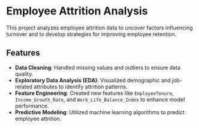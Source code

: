 # Employee Attrition Analysis

This project analyzes employee attrition data to uncover factors influencing turnover and to develop strategies for improving employee retention.

## Features

- **Data Cleaning**: Handled missing values and outliers to ensure data quality.
- **Exploratory Data Analysis (EDA)**: Visualized demographic and job-related attributes to identify attrition patterns.
- **Feature Engineering**: Created new features like `EmployeeTenure`, `Income_Growth_Rate`, and `Work_Life_Balance_Index` to enhance model performance.
- **Predictive Modeling**: Utilized machine learning algorithms to predict employee attrition.

